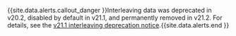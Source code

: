 {{site.data.alerts.callout_danger }}Interleaving data was deprecated in v20.2, disabled by default in v21.1, and permanently removed in v21.2. For details, see the [v21.1 interleaving deprecation notice](../v21.1/interleave-in-parent.html#deprecation).{{site.data.alerts.end }}